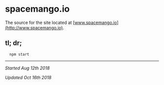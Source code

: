 # spacemango.io
The source for the site located at [www.spacemango.io](http://www.spacemango.io).

## tl; dr;
```
  npm start
```

****
_Started Aug 12th 2018_

_Updated Oct 16th 2018_
